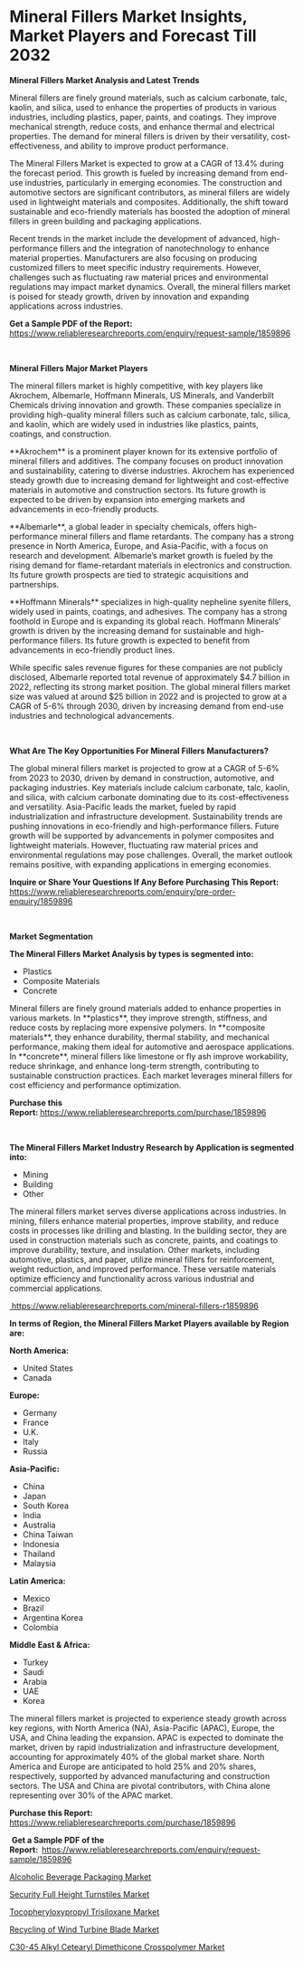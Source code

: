<p><h1>Mineral Fillers Market Insights, Market Players and Forecast Till 2032</h1></p><p><strong>Mineral Fillers Market Analysis and Latest Trends</strong></p>
<p><p>Mineral fillers are finely ground materials, such as calcium carbonate, talc, kaolin, and silica, used to enhance the properties of products in various industries, including plastics, paper, paints, and coatings. They improve mechanical strength, reduce costs, and enhance thermal and electrical properties. The demand for mineral fillers is driven by their versatility, cost-effectiveness, and ability to improve product performance.</p><p>The Mineral Fillers Market is expected to grow at a CAGR of 13.4% during the forecast period. This growth is fueled by increasing demand from end-use industries, particularly in emerging economies. The construction and automotive sectors are significant contributors, as mineral fillers are widely used in lightweight materials and composites. Additionally, the shift toward sustainable and eco-friendly materials has boosted the adoption of mineral fillers in green building and packaging applications.</p><p>Recent trends in the market include the development of advanced, high-performance fillers and the integration of nanotechnology to enhance material properties. Manufacturers are also focusing on producing customized fillers to meet specific industry requirements. However, challenges such as fluctuating raw material prices and environmental regulations may impact market dynamics. Overall, the mineral fillers market is poised for steady growth, driven by innovation and expanding applications across industries.</p></p>
<p><strong>Get a Sample PDF of the Report:&nbsp;</strong> <a href="https://www.reliableresearchreports.com/enquiry/request-sample/1859896?utm_campaign=2040&utm_medium=2&utm_source=Github&utm_content=ia&utm_term=24012025&utm_id=mineral-fillers">https://www.reliableresearchreports.com/enquiry/request-sample/1859896</a></p>
<p>&nbsp;</p>
<p><strong>Mineral Fillers Major Market Players</strong></p>
<p><p>The mineral fillers market is highly competitive, with key players like Akrochem, Albemarle, Hoffmann Minerals, US Minerals, and Vanderbilt Chemicals driving innovation and growth. These companies specialize in providing high-quality mineral fillers such as calcium carbonate, talc, silica, and kaolin, which are widely used in industries like plastics, paints, coatings, and construction.</p><p>**Akrochem** is a prominent player known for its extensive portfolio of mineral fillers and additives. The company focuses on product innovation and sustainability, catering to diverse industries. Akrochem has experienced steady growth due to increasing demand for lightweight and cost-effective materials in automotive and construction sectors. Its future growth is expected to be driven by expansion into emerging markets and advancements in eco-friendly products.</p><p>**Albemarle**, a global leader in specialty chemicals, offers high-performance mineral fillers and flame retardants. The company has a strong presence in North America, Europe, and Asia-Pacific, with a focus on research and development. Albemarle’s market growth is fueled by the rising demand for flame-retardant materials in electronics and construction. Its future growth prospects are tied to strategic acquisitions and partnerships.</p><p>**Hoffmann Minerals** specializes in high-quality nepheline syenite fillers, widely used in paints, coatings, and adhesives. The company has a strong foothold in Europe and is expanding its global reach. Hoffmann Minerals’ growth is driven by the increasing demand for sustainable and high-performance fillers. Its future growth is expected to benefit from advancements in eco-friendly product lines.</p><p>While specific sales revenue figures for these companies are not publicly disclosed, Albemarle reported total revenue of approximately $4.7 billion in 2022, reflecting its strong market position. The global mineral fillers market size was valued at around $25 billion in 2022 and is projected to grow at a CAGR of 5-6% through 2030, driven by increasing demand from end-use industries and technological advancements.</p></p>
<p>&nbsp;</p>
<p><strong>What Are The Key Opportunities For Mineral Fillers Manufacturers?</strong></p>
<p><p>The global mineral fillers market is projected to grow at a CAGR of 5-6% from 2023 to 2030, driven by demand in construction, automotive, and packaging industries. Key materials include calcium carbonate, talc, kaolin, and silica, with calcium carbonate dominating due to its cost-effectiveness and versatility. Asia-Pacific leads the market, fueled by rapid industrialization and infrastructure development. Sustainability trends are pushing innovations in eco-friendly and high-performance fillers. Future growth will be supported by advancements in polymer composites and lightweight materials. However, fluctuating raw material prices and environmental regulations may pose challenges. Overall, the market outlook remains positive, with expanding applications in emerging economies.</p></p>
<p><strong>Inquire or Share Your Questions If Any Before Purchasing This Report:</strong> <a href="https://www.reliableresearchreports.com/enquiry/pre-order-enquiry/1859896?utm_campaign=2040&utm_medium=2&utm_source=Github&utm_content=ia&utm_term=24012025&utm_id=mineral-fillers">https://www.reliableresearchreports.com/enquiry/pre-order-enquiry/1859896</a></p>
<p>&nbsp;</p>
<p><strong>Market Segmentation</strong></p>
<p><strong>The Mineral Fillers Market Analysis by types is segmented into:</strong></p>
<p><ul><li>Plastics</li><li>Composite Materials</li><li>Concrete</li></ul></p>
<p><p>Mineral fillers are finely ground materials added to enhance properties in various markets. In **plastics**, they improve strength, stiffness, and reduce costs by replacing more expensive polymers. In **composite materials**, they enhance durability, thermal stability, and mechanical performance, making them ideal for automotive and aerospace applications. In **concrete**, mineral fillers like limestone or fly ash improve workability, reduce shrinkage, and enhance long-term strength, contributing to sustainable construction practices. Each market leverages mineral fillers for cost efficiency and performance optimization.</p></p>
<p><strong>Purchase this Report:&nbsp;</strong><a href="https://www.reliableresearchreports.com/purchase/1859896?utm_campaign=2040&utm_medium=2&utm_source=Github&utm_content=ia&utm_term=24012025&utm_id=mineral-fillers">https://www.reliableresearchreports.com/purchase/1859896</a></p>
<p>&nbsp;</p>
<p><strong>The Mineral Fillers Market Industry Research by Application is segmented into:</strong></p>
<p><ul><li>Mining</li><li>Building</li><li>Other</li></ul></p>
<p><p>The mineral fillers market serves diverse applications across industries. In mining, fillers enhance material properties, improve stability, and reduce costs in processes like drilling and blasting. In the building sector, they are used in construction materials such as concrete, paints, and coatings to improve durability, texture, and insulation. Other markets, including automotive, plastics, and paper, utilize mineral fillers for reinforcement, weight reduction, and improved performance. These versatile materials optimize efficiency and functionality across various industrial and commercial applications.</p></p>
<p><a href="https://www.reliableresearchreports.com/mineral-fillers-r1859896?utm_campaign=2040&utm_medium=2&utm_source=Github&utm_content=ia&utm_term=24012025&utm_id=mineral-fillers">&nbsp;https://www.reliableresearchreports.com/mineral-fillers-r1859896</a></p>
<p><strong>In terms of Region, the Mineral Fillers Market Players available by Region are:</strong></p>
<p>
    <p> <strong> North America: </strong>
        <ul>
            <li>United States</li>
            <li>Canada</li>
        </ul>
        </p> 
    <p> <strong> Europe: </strong>
        <ul>
            <li>Germany</li>
            <li>France</li>
            <li>U.K.</li>
            <li>Italy</li>
            <li>Russia</li>
        </ul>
        </p> 
    <p> <strong> Asia-Pacific: </strong>
        <ul>
            <li>China</li>
            <li>Japan</li>
            <li>South Korea</li>
            <li>India</li>
            <li>Australia</li>
            <li>China Taiwan</li>
            <li>Indonesia</li>
            <li>Thailand</li>
            <li>Malaysia</li>
        </ul>
        </p> 
    <p> <strong> Latin America: </strong>
        <ul>
            <li>Mexico</li>
            <li>Brazil</li>
            <li>Argentina Korea</li>
            <li>Colombia</li>
        </ul>
        </p> 
    <p> <strong> Middle East & Africa: </strong>
        <ul>
            <li>Turkey</li>
            <li>Saudi</li>
            <li>Arabia</li>
            <li>UAE</li>
            <li>Korea</li>
        </ul>
    </p>
    </p>
<p><p>The mineral fillers market is projected to experience steady growth across key regions, with North America (NA), Asia-Pacific (APAC), Europe, the USA, and China leading the expansion. APAC is expected to dominate the market, driven by rapid industrialization and infrastructure development, accounting for approximately 40% of the global market share. North America and Europe are anticipated to hold 25% and 20% shares, respectively, supported by advanced manufacturing and construction sectors. The USA and China are pivotal contributors, with China alone representing over 30% of the APAC market.</p></p>
<p><strong>Purchase this Report: </strong><a href="https://www.reliableresearchreports.com/purchase/1859896?utm_campaign=2040&utm_medium=2&utm_source=Github&utm_content=ia&utm_term=24012025&utm_id=mineral-fillers">https://www.reliableresearchreports.com/purchase/1859896</a></p>
<p>&nbsp;<strong>Get a Sample PDF of the Report:&nbsp;&nbsp;</strong><a href="https://www.reliableresearchreports.com/enquiry/request-sample/1859896?utm_campaign=2040&utm_medium=2&utm_source=Github&utm_content=ia&utm_term=24012025&utm_id=mineral-fillers">https://www.reliableresearchreports.com/enquiry/request-sample/1859896</a></p>
<p><strong></strong></p>
<p><p><a href="https://github.com/rahu1506/Market-Research-Report-List-6/blob/main/alcoholic-beverage-packaging-market.md?utm_campaign=2040&utm_medium=2&utm_source=Github&utm_content=ia&utm_term=24012025&utm_id=mineral-fillers">Alcoholic Beverage Packaging Market</a></p><p><a href="https://www.linkedin.com/pulse/growth-projections-security-full-height-turnstiles-market-expected-2c4kf?utm_campaign=2040&utm_medium=2&utm_source=Github&utm_content=ia&utm_term=24012025&utm_id=mineral-fillers">Security Full Height Turnstiles Market</a></p><p><a href="https://www.linkedin.com/pulse/forecasting-future-tocopheryloxypropyl-trisiloxane-xjhqc?utm_campaign=2040&utm_medium=2&utm_source=Github&utm_content=ia&utm_term=24012025&utm_id=mineral-fillers">Tocopheryloxypropyl Trisiloxane Market</a></p><p><a href="https://www.linkedin.com/pulse/recycling-wind-turbine-blade-market-trend-shows-promising-hogkf?utm_campaign=2040&utm_medium=2&utm_source=Github&utm_content=ia&utm_term=24012025&utm_id=mineral-fillers">Recycling of Wind Turbine Blade Market</a></p><p><a href="https://www.linkedin.com/pulse/c30-45-alkyl-cetearyl-dimethicone-crosspolymer-market-indicators-bfgoc?utm_campaign=2040&utm_medium=2&utm_source=Github&utm_content=ia&utm_term=24012025&utm_id=mineral-fillers">C30-45 Alkyl Cetearyl Dimethicone Crosspolymer Market</a></p></p>